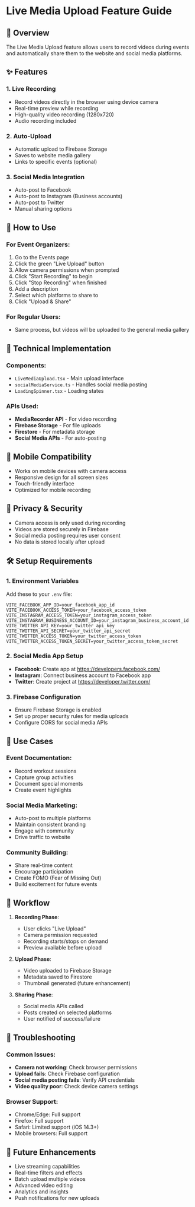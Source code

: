 # Live Media Upload Feature Guide

## 🎥 Overview

The Live Media Upload feature allows users to record videos during events and automatically share them to the website and social media platforms.

## ✨ Features

### 1. **Live Recording**
- Record videos directly in the browser using device camera
- Real-time preview while recording
- High-quality video recording (1280x720)
- Audio recording included

### 2. **Auto-Upload**
- Automatic upload to Firebase Storage
- Saves to website media gallery
- Links to specific events (optional)

### 3. **Social Media Integration**
- Auto-post to Facebook
- Auto-post to Instagram (Business accounts)
- Auto-post to Twitter
- Manual sharing options

## 🚀 How to Use

### For Event Organizers:
1. Go to the Events page
2. Click the green "Live Upload" button
3. Allow camera permissions when prompted
4. Click "Start Recording" to begin
5. Click "Stop Recording" when finished
6. Add a description
7. Select which platforms to share to
8. Click "Upload & Share"

### For Regular Users:
- Same process, but videos will be uploaded to the general media gallery

## 🔧 Technical Implementation

### Components:
- `LiveMediaUpload.tsx` - Main upload interface
- `socialMediaService.ts` - Handles social media posting
- `LoadingSpinner.tsx` - Loading states

### APIs Used:
- **MediaRecorder API** - For video recording
- **Firebase Storage** - For file uploads
- **Firestore** - For metadata storage
- **Social Media APIs** - For auto-posting

## 📱 Mobile Compatibility

- Works on mobile devices with camera access
- Responsive design for all screen sizes
- Touch-friendly interface
- Optimized for mobile recording

## 🔐 Privacy & Security

- Camera access is only used during recording
- Videos are stored securely in Firebase
- Social media posting requires user consent
- No data is stored locally after upload

## 🛠️ Setup Requirements

### 1. Environment Variables
Add these to your `.env` file:
```env
VITE_FACEBOOK_APP_ID=your_facebook_app_id
VITE_FACEBOOK_ACCESS_TOKEN=your_facebook_access_token
VITE_INSTAGRAM_ACCESS_TOKEN=your_instagram_access_token
VITE_INSTAGRAM_BUSINESS_ACCOUNT_ID=your_instagram_business_account_id
VITE_TWITTER_API_KEY=your_twitter_api_key
VITE_TWITTER_API_SECRET=your_twitter_api_secret
VITE_TWITTER_ACCESS_TOKEN=your_twitter_access_token
VITE_TWITTER_ACCESS_TOKEN_SECRET=your_twitter_access_token_secret
```

### 2. Social Media App Setup
- **Facebook**: Create app at https://developers.facebook.com/
- **Instagram**: Connect business account to Facebook app
- **Twitter**: Create project at https://developer.twitter.com/

### 3. Firebase Configuration
- Ensure Firebase Storage is enabled
- Set up proper security rules for media uploads
- Configure CORS for social media APIs

## 🎯 Use Cases

### Event Documentation:
- Record workout sessions
- Capture group activities
- Document special moments
- Create event highlights

### Social Media Marketing:
- Auto-post to multiple platforms
- Maintain consistent branding
- Engage with community
- Drive traffic to website

### Community Building:
- Share real-time content
- Encourage participation
- Create FOMO (Fear of Missing Out)
- Build excitement for future events

## 🔄 Workflow

1. **Recording Phase**:
   - User clicks "Live Upload"
   - Camera permission requested
   - Recording starts/stops on demand
   - Preview available before upload

2. **Upload Phase**:
   - Video uploaded to Firebase Storage
   - Metadata saved to Firestore
   - Thumbnail generated (future enhancement)

3. **Sharing Phase**:
   - Social media APIs called
   - Posts created on selected platforms
   - User notified of success/failure

## 🚨 Troubleshooting

### Common Issues:
- **Camera not working**: Check browser permissions
- **Upload fails**: Check Firebase configuration
- **Social media posting fails**: Verify API credentials
- **Video quality poor**: Check device camera settings

### Browser Support:
- Chrome/Edge: Full support
- Firefox: Full support
- Safari: Limited support (iOS 14.3+)
- Mobile browsers: Full support

## 🔮 Future Enhancements

- Live streaming capabilities
- Real-time filters and effects
- Batch upload multiple videos
- Advanced video editing
- Analytics and insights
- Push notifications for new uploads
